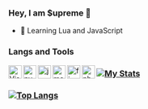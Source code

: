 ### Hey, I am $upreme 👋
- 🌱 Learning Lua and JavaScript

### **Langs and Tools**
<img align="left" alt="Visual Studio Code" width="26px" src="https://i.imgur.com/LwSdAlE.png" />
<img align="left" alt="py" width="26px" src="https://i.imgur.com/vSgFULR.png" />
<img align="left" alt="js" width="26px" src="https://i.imgur.com/3u1wzwE.png" />
<img align="left" alt="mongodb" width="26px" src="https://imgur.com/xN5cFRr.png" /> 
<img align="left" alt="firebase" width="26px" src="https://img.icons8.com/color/452/firebase.png" /> 
<img align="left" alt="photoshop" width="26px" src="https://i.imgur.com/OC1RcS5.jpg" />

### [![My Stats](https://github-readme-stats.vercel.app/api?username=supremeedev&theme=dark&show_icons=true)](https://github.com/anuraghazra/github-readme-stats)
### [![Top Langs](https://github-readme-stats.vercel.app/api/top-langs/?username=supremeedev&theme=dark&layout=compact&show_icons=true)](https://github.com/anuraghazra/github-readme-stats)
